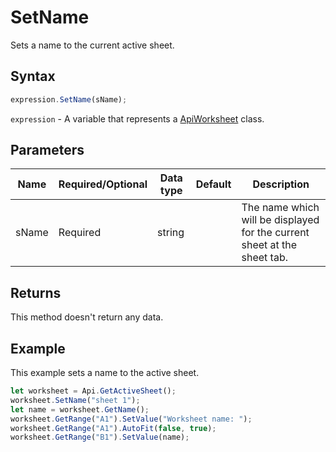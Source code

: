 # SetName

Sets a name to the current active sheet.

## Syntax

```javascript
expression.SetName(sName);
```

`expression` - A variable that represents a [ApiWorksheet](../ApiWorksheet.md) class.

## Parameters

| **Name** | **Required/Optional** | **Data type** | **Default** | **Description** |
| ------------- | ------------- | ------------- | ------------- | ------------- |
| sName | Required | string |  | The name which will be displayed for the current sheet at the sheet tab. |

## Returns

This method doesn't return any data.

## Example

This example sets a name to the active sheet.

```javascript editor-xlsx
let worksheet = Api.GetActiveSheet();
worksheet.SetName("sheet 1");
let name = worksheet.GetName();
worksheet.GetRange("A1").SetValue("Worksheet name: ");
worksheet.GetRange("A1").AutoFit(false, true);
worksheet.GetRange("B1").SetValue(name);
```
